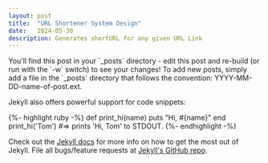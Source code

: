 ```yaml
---
layout: post
title:  "URL Shortener System Design"
date:   2024-05-30
description: Generates shortURL for any given URL Link
---
```


<p class="intro"><span class="dropcap">Y</span>ou'll find this post in your `_posts` directory - edit this post and re-build (or run with the `-w` switch) to see your changes! To add new posts, simply add a file in the `_posts` directory that follows the convention: YYYY-MM-DD-name-of-post.ext.</p>

Jekyll also offers powerful support for code snippets:

{%- highlight ruby -%}
def print_hi(name)
  puts "Hi, #{name}"
end
print_hi('Tom')
#=> prints 'Hi, Tom' to STDOUT.
{%- endhighlight -%}

Check out the [Jekyll docs][jekyll] for more info on how to get the most out of Jekyll. File all bugs/feature requests at [Jekyll's GitHub repo][jekyll-gh].

[jekyll-gh]: https://github.com/mojombo/jekyll
[jekyll]:    http://jekyllrb.com
